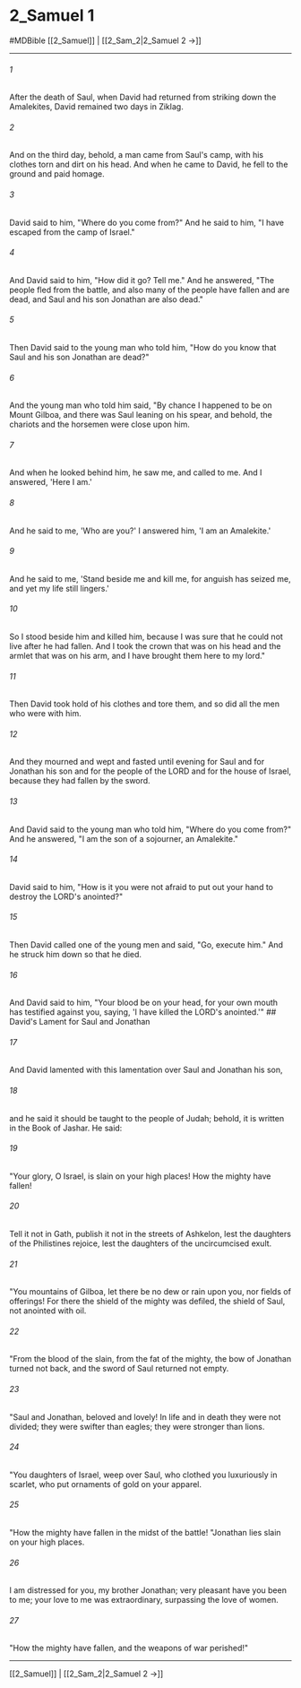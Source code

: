 # 2_Samuel 1
#MDBible
[[2_Samuel]] | [[2_Sam_2|2_Samuel 2 →]]

***

###### 1 
After the death of Saul, when David had returned from striking down the Amalekites, David remained two days in Ziklag. 

###### 2 
And on the third day, behold, a man came from Saul's camp, with his clothes torn and dirt on his head. And when he came to David, he fell to the ground and paid homage. 

###### 3 
David said to him, "Where do you come from?" And he said to him, "I have escaped from the camp of Israel." 

###### 4 
And David said to him, "How did it go? Tell me." And he answered, "The people fled from the battle, and also many of the people have fallen and are dead, and Saul and his son Jonathan are also dead." 

###### 5 
Then David said to the young man who told him, "How do you know that Saul and his son Jonathan are dead?" 

###### 6 
And the young man who told him said, "By chance I happened to be on Mount Gilboa, and there was Saul leaning on his spear, and behold, the chariots and the horsemen were close upon him. 

###### 7 
And when he looked behind him, he saw me, and called to me. And I answered, 'Here I am.' 

###### 8 
And he said to me, 'Who are you?' I answered him, 'I am an Amalekite.' 

###### 9 
And he said to me, 'Stand beside me and kill me, for anguish has seized me, and yet my life still lingers.' 

###### 10 
So I stood beside him and killed him, because I was sure that he could not live after he had fallen. And I took the crown that was on his head and the armlet that was on his arm, and I have brought them here to my lord." 

###### 11 
Then David took hold of his clothes and tore them, and so did all the men who were with him. 

###### 12 
And they mourned and wept and fasted until evening for Saul and for Jonathan his son and for the people of the LORD and for the house of Israel, because they had fallen by the sword. 

###### 13 
And David said to the young man who told him, "Where do you come from?" And he answered, "I am the son of a sojourner, an Amalekite." 

###### 14 
David said to him, "How is it you were not afraid to put out your hand to destroy the LORD's anointed?" 

###### 15 
Then David called one of the young men and said, "Go, execute him." And he struck him down so that he died. 

###### 16 
And David said to him, "Your blood be on your head, for your own mouth has testified against you, saying, 'I have killed the LORD's anointed.'" ## David's Lament for Saul and Jonathan 

###### 17 
And David lamented with this lamentation over Saul and Jonathan his son, 

###### 18 
and he said it should be taught to the people of Judah; behold, it is written in the Book of Jashar. He said: 

###### 19 
"Your glory, O Israel, is slain on your high places! How the mighty have fallen! 

###### 20 
Tell it not in Gath, publish it not in the streets of Ashkelon, lest the daughters of the Philistines rejoice, lest the daughters of the uncircumcised exult. 

###### 21 
"You mountains of Gilboa, let there be no dew or rain upon you, nor fields of offerings! For there the shield of the mighty was defiled, the shield of Saul, not anointed with oil. 

###### 22 
"From the blood of the slain, from the fat of the mighty, the bow of Jonathan turned not back, and the sword of Saul returned not empty. 

###### 23 
"Saul and Jonathan, beloved and lovely! In life and in death they were not divided; they were swifter than eagles; they were stronger than lions. 

###### 24 
"You daughters of Israel, weep over Saul, who clothed you luxuriously in scarlet, who put ornaments of gold on your apparel. 

###### 25 
"How the mighty have fallen in the midst of the battle! "Jonathan lies slain on your high places. 

###### 26 
I am distressed for you, my brother Jonathan; very pleasant have you been to me; your love to me was extraordinary, surpassing the love of women. 

###### 27 
"How the mighty have fallen, and the weapons of war perished!" 

***

[[2_Samuel]] | [[2_Sam_2|2_Samuel 2 →]]
